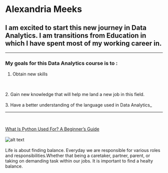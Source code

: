 # Alexandria Meeks 
## I am excited to start this new journey in Data Analytics. I am transitions from Education in which I have spent most of my working career in. 
---

### My goals for this Data Analytics course is to :

1. Obtain new skills
<br>
<br>
2. Gain new knowledge that will help me land a new job in this field.
<br>
<br>
3. Have a better understanding of the language used in Data Analytics_

---
<br>

[What Is Python Used For? A Beginner’s Guide](https://www.coursera.org/articles/what-is-python-used-for-a-beginners-guide-to-using-python)
<br>
<br>
![alt text](https://today.williams.edu/files/2022/05/finding-balance-768x937.jpg)
<br>
<br>
Life is about finding balance. Everyday we are responsible for various roles and responsibilities.Whether that being a caretaker, partner, parent, or taking on demanding task within our jobs. It is important to find a healty balance.
